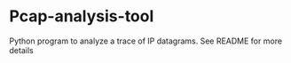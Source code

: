 # Pcap-analysis-tool
Python program to analyze a trace of IP datagrams. See README for more details
